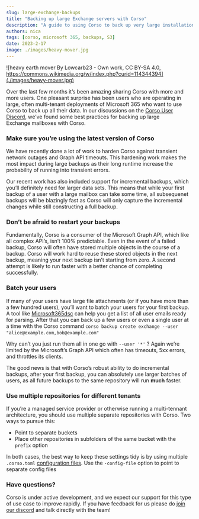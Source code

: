 ```yaml
---
slug: large-exchange-backups
title: "Backing up large Exchange servers with Corso"
description: "A guide to using Corso to back up very large installations"
authors: nica
tags: [corso, microsoft 365, backups, S3]
date: 2023-2-17
image: ./images/heavy-mover.jpg
---
```


![heavy earth mover By Lowcarb23 - Own work, CC BY-SA 4.0, https://commons.wikimedia.org/w/index.php?curid=114344394](./images/heavy-mover.jpg)

Over the last few months it’s been amazing sharing Corso with more and more users. One pleasant surprise has been users
who are operating in large, often multi-tenant deployments of Microsoft 365 who want to use Corso to back up all their
data. In our discussions on the [Corso User Discord](https://discord.gg/63DTTSnuhT), we’ve found some best practices for
backing up large Exchange mailboxes with Corso.

<!-- truncate -->

### Make sure you’re using the latest version of Corso

We have recently done a lot of work  to harden Corso against transient network outages and Graph API timeouts. This
hardening work makes the most impact during large backups as their long runtime increase the probability of running
into transient errors.

Our recent work has also included support for incremental backups, which you’ll definitely need for larger data sets.
This means that while your first backup of a user with a large mailbox can take some time, all subsequenet backups
will be blazingly fast as Corso will only capture the incremental changes while still constructing a full backup.

### Don’t be afraid to restart your backups

Fundamentally, Corso is a consumer of the Microsoft Graph API, which like all complex API’s, isn’t 100% predictable.
Even in the event of a failed backup, Corso will often have stored multiple objects in the course of a backup. Corso
will work hard to reuse these stored objects in the next backup, meaning your next backup isn’t starting from
zero. A second attempt is likely to run faster with a better chance of completing successfully.

### Batch your users

If many of your users have large file attachments (or if you have more than a few hundred users), you’ll want to batch
your users for your first backup. A tool like [Microsoft365dsc](https://microsoft365dsc.com/) can help you get a list
of all user emails ready for parsing. After that you can back up a few users or even a single user at a time with the
Corso command `corso backup create exchange --user "alice@example.com,bob@example.com"`

Why can’t you just run them all in one go with `--user '*'` ? Again we’re limited by the Microsoft’s Graph API which
often has timeouts, 5xx errors, and throttles its clients.

The good news is that with Corso’s robust ability to do incremental backups, after your first backup, you can
absolutely use larger batches of users, as all future backups to the same repository will run **much** faster.

### Use multiple repositories for different tenants

If you’re a managed service provider or otherwise running a multi-tennant architecture, you should use multiple separate
repositories with Corso. Two ways to pursue this:

- Point to separate buckets
- Place other repositories in subfolders of the same bucket with the `prefix` option

In both cases, the best way to keep these settings tidy is by using multiple `.corso.toml`
[configuration files](../../docs/setup/configuration/#configuration-file). Use the
`-config-file` option to point to separate config files

### Have questions?
Corso is under active development, and we expect our support for this type of use case to improve rapidly.
If you have feedback for us please do [join our discord](https://discord.gg/63DTTSnuhT) and talk directly with the team!
